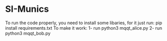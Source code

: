 # SI-Munics
To run the code properly, you need to install some libaries, for it just run:
pip install requirements.txt
To make it work:
1- run python3 mqqt_alice.py
2- run python3 mqqt_bob.py